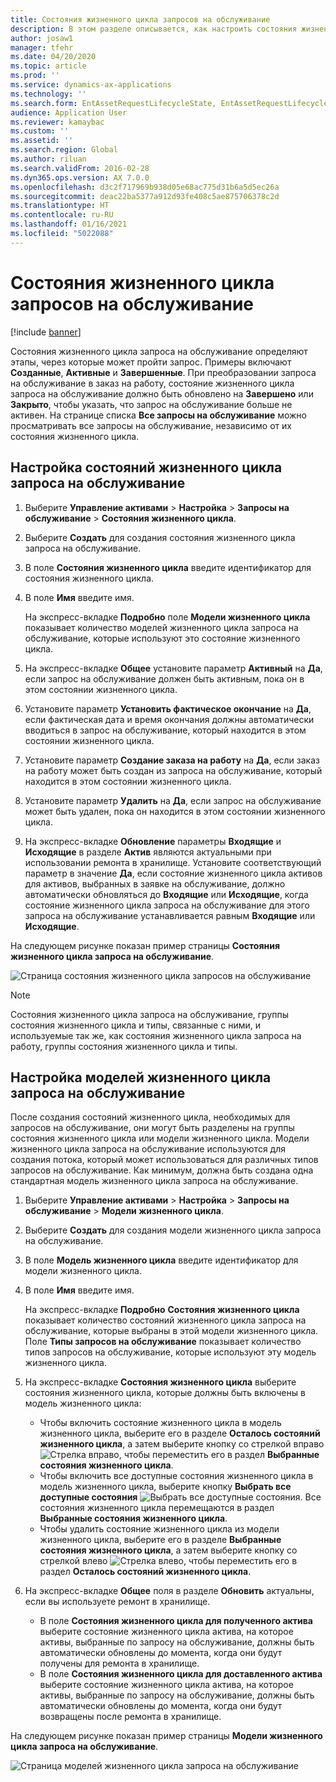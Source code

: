 ```yaml
---
title: Состояния жизненного цикла запросов на обслуживание
description: В этом разделе описывается, как настроить состояния жизненного цикла запроса на обслуживание в «Управлении активами».
author: josaw1
manager: tfehr
ms.date: 04/20/2020
ms.topic: article
ms.prod: ''
ms.service: dynamics-ax-applications
ms.technology: ''
ms.search.form: EntAssetRequestLifecycleState, EntAssetRequestLifecycleModel
audience: Application User
ms.reviewer: kamaybac
ms.custom: ''
ms.assetid: ''
ms.search.region: Global
ms.author: riluan
ms.search.validFrom: 2016-02-28
ms.dyn365.ops.version: AX 7.0.0
ms.openlocfilehash: d3c2f717969b938d05e68ac775d31b6a5d5ec26a
ms.sourcegitcommit: deac22ba5377a912d93fe408c5ae875706378c2d
ms.translationtype: HT
ms.contentlocale: ru-RU
ms.lasthandoff: 01/16/2021
ms.locfileid: "5022088"
---
```

# <a name="maintenance-request-lifecycle-states"></a>Состояния жизненного цикла запросов на обслуживание

[!include [banner](../../includes/banner.md)]

 


Состояния жизненного цикла запроса на обслуживание определяют этапы, через которые может пройти запрос. Примеры включают **Созданные**, **Активные** и **Завершенные**. При преобразовании запроса на обслуживание в заказ на работу, состояние жизненного цикла запроса на обслуживание должно быть обновлено на **Завершено** или **Закрыто**, чтобы указать, что запрос на обслуживание больше не активен. На странице списка **Все запросы на обслуживание** можно просматривать все запросы на обслуживание, независимо от их состояния жизненного цикла.

## <a name="set-up-maintenance-request-lifecycle-states"></a>Настройка состояний жизненного цикла запроса на обслуживание

1. Выберите **Управление активами** \> **Настройка** \> **Запросы на обслуживание** \> **Состояния жизненного цикла**.
2. Выберите **Создать** для создания состояния жизненного цикла запроса на обслуживание.
3. В поле **Состояния жизненного цикла** введите идентификатор для состояния жизненного цикла.
4. В поле **Имя** введите имя.

    На экспресс-вкладке **Подробно** поле **Модели жизненного цикла** показывает количество моделей жизненного цикла запроса на обслуживание, которые используют это состояние жизненного цикла.

5. На экспресс-вкладке **Общее** установите параметр **Активный** на **Да**, если запрос на обслуживание должен быть активным, пока он в этом состоянии жизненного цикла.
6. Установите параметр **Установить фактическое окончание** на **Да**, если фактическая дата и время окончания должны автоматически вводиться в запрос на обслуживание, который находится в этом состоянии жизненного цикла.
7. Установите параметр **Создание заказа на работу** на **Да**, если заказ на работу может быть создан из запроса на обслуживание, который находится в этом состоянии жизненного цикла.
8. Установите параметр **Удалить** на **Да**, если запрос на обслуживание может быть удален, пока он находится в этом состоянии жизненного цикла.
9. На экспресс-вкладке **Обновление** параметры **Входящие** и **Исходящие** в разделе **Актив** являются актуальными при использовании ремонта в хранилище. Установите соответствующий параметр в значение **Да**, если состояние жизненного цикла активов для активов, выбранных в заявке на обслуживание, должно автоматически обновляться до **Входящие** или **Исходящие**, когда состояние жизненного цикла запроса на обслуживание для этого запроса на обслуживание устанавливается равным **Входящие** или **Исходящие**.

На следующем рисунке показан пример страницы **Состояния жизненного цикла запроса на обслуживание**.

![Страница состояния жизненного цикла запросов на обслуживание](media/02-setup-for-requests.png)

> [!NOTE]
> Состояния жизненного цикла запроса на обслуживание, группы состояния жизненного цикла и типы, связанные с ними, и используемые так же, как состояния жизненного цикла запроса на работу, группы состояния жизненного цикла и типы. 

## <a name="set-up-maintenance-request-lifecycle-models"></a>Настройка моделей жизненного цикла запроса на обслуживание

После создания состояний жизненного цикла, необходимых для запросов на обслуживание, они могут быть разделены на группы состояния жизненного цикла или модели жизненного цикла. Модели жизненного цикла запроса на обслуживание используются для создания потока, который может использоваться для различных типов запросов на обслуживание. Как минимум, должна быть создана одна стандартная модель жизненного цикла запроса на обслуживание.

1. Выберите **Управление активами** \> **Настройка** \> **Запросы на обслуживание** \> **Модели жизненного цикла**.
2. Выберите **Создать** для создания модели жизненного цикла запроса на обслуживание.
3. В поле **Модель жизненного цикла** введите идентификатор для модели жизненного цикла.
4. В поле **Имя** введите имя.

    На экспресс-вкладке **Подробно** **Состояния жизненного цикла** показывает количество состояний жизненного цикла запроса на обслуживание, которые выбраны в этой модели жизненного цикла. Поле **Типы запросов на обслуживание** показывает количество типов запросов на обслуживание, которые используют эту модель жизненного цикла.

5. На экспресс-вкладке **Состояния жизненного цикла** выберите состояния жизненного цикла, которые должны быть включены в модель жизненного цикла:

    - Чтобы включить состояние жизненного цикла в модель жизненного цикла, выберите его в разделе **Осталось состояний жизненного цикла**, а затем выберите кнопку со стрелкой вправо ![Стрелка вправо](media/03-setup-for-requests.png), чтобы переместить его в раздел **Выбранные состояния жизненного цикла**.
    - Чтобы включить все доступные состояния жизненного цикла в модель жизненного цикла, выберите кнопку **Выбрать все доступные состояния** ![Выбрать все доступные состояния](media/04-setup-for-requests.png). Все состояния жизненного цикла перемещаются в раздел **Выбранные состояния жизненного цикла**.
    - Чтобы удалить состояние жизненного цикла из модели жизненного цикла, выберите его в разделе **Выбранные состояния жизненного цикла**, а затем выберите кнопку со стрелкой влево ![Стрелка влево](media/05-setup-for-requests.png), чтобы переместить его в раздел **Осталось состояний жизненного цикла**.

6. На экспресс-вкладке **Общее** поля в разделе **Обновить** актуальны, если вы используете ремонт в хранилище.

    - В поле **Состояния жизненного цикла для полученного актива** выберите состояние жизненного цикла актива, на которое активы, выбранные по запросу на обслуживание, должны быть автоматически обновлены до момента, когда они будут получены для ремонта в хранилище.
    - В поле **Состояния жизненного цикла для доставленного актива** выберите состояние жизненного цикла актива, на которое активы, выбранные по запросу на обслуживание, должны быть автоматически обновлены до момента, когда они будут возвращены после ремонта в хранилище.

На следующем рисунке показан пример страницы **Модели жизненного цикла запроса на обслуживание**.

![Страница моделей жизненного цикла запроса на обслуживание](media/06-setup-for-requests.png)
